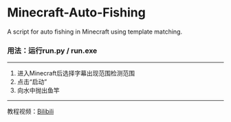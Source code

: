 # Minecraft-Auto-Fishing
A script for auto fishing in Minecraft using template matching.

### 用法：运行run.py / run.exe

---------------------------------------

1. 进入Minecraft后选择字幕出现范围检测范围
2. 点击“启动”
3. 向水中抛出鱼竿

---------------------------------------

教程视频：[Bilibili](https://www.bilibili.com/video/BV1ar4y1A7sq)
